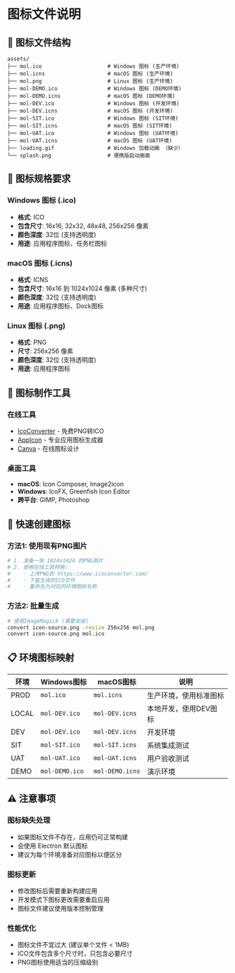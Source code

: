 # 图标文件说明

## 📁 图标文件结构

```
assets/
├── mol.ico                     # Windows 图标 (生产环境)
├── mol.icns                    # macOS 图标 (生产环境)
├── mol.png                     # Linux 图标 (生产环境)
├── mol-DEMO.ico                # Windows 图标 (DEMO环境)
├── mol-DEMO.icns               # macOS 图标 (DEMO环境)
├── mol-DEV.ico                 # Windows 图标 (开发环境)
├── mol-DEV.icns                # macOS 图标 (开发环境)
├── mol-SIT.ico                 # Windows 图标 (SIT环境)
├── mol-SIT.icns                # macOS 图标 (SIT环境)
├── mol-UAT.ico                 # Windows 图标 (UAT环境)
├── mol-UAT.icns                # macOS 图标 (UAT环境)
├── loading.gif                 # Windows 加载动画 （缺少）
└── splash.png                  # 便携版启动画面
```

## 🎨 图标规格要求

### Windows 图标 (.ico)
- **格式**: ICO
- **包含尺寸**: 16x16, 32x32, 48x48, 256x256 像素
- **颜色深度**: 32位 (支持透明度)
- **用途**: 应用程序图标、任务栏图标

### macOS 图标 (.icns)
- **格式**: ICNS
- **包含尺寸**: 16x16 到 1024x1024 像素 (多种尺寸)
- **颜色深度**: 32位 (支持透明度)
- **用途**: 应用程序图标、Dock图标

### Linux 图标 (.png)
- **格式**: PNG
- **尺寸**: 256x256 像素
- **颜色深度**: 32位 (支持透明度)
- **用途**: 应用程序图标

## 🔧 图标制作工具

### 在线工具
- [IcoConverter](https://www.icoconverter.com/) - 免费PNG转ICO
- [AppIcon](https://appicon.co/) - 专业应用图标生成器
- [Canva](https://www.canva.com/) - 在线图标设计

### 桌面工具
- **macOS**: Icon Composer, Image2icon
- **Windows**: IcoFX, Greenfish Icon Editor
- **跨平台**: GIMP, Photoshop

## 🚀 快速创建图标

### 方法1: 使用现有PNG图片
```bash
# 1. 准备一张 1024x1024 的PNG图片
# 2. 使用在线工具转换:
#    - 上传PNG到 https://www.icoconverter.com/
#    - 下载生成的ICO文件
#    - 重命名为对应的环境图标名称
```

### 方法2: 批量生成
```bash
# 使用ImageMagick (需要安装)
convert icon-source.png -resize 256x256 mol.png
convert icon-source.png mol.ico
```

## 📋 环境图标映射

| 环境 | Windows图标 | macOS图标 | 说明 |
|------|-------------|-----------|------|
| PROD | `mol.ico` | `mol.icns` | 生产环境，使用标准图标 |
| LOCAL | `mol-DEV.ico` | `mol-DEV.icns` | 本地开发，使用DEV图标 |
| DEV | `mol-DEV.ico` | `mol-DEV.icns` | 开发环境 |
| SIT | `mol-SIT.ico` | `mol-SIT.icns` | 系统集成测试 |
| UAT | `mol-UAT.ico` | `mol-UAT.icns` | 用户验收测试 |
| DEMO | `mol-DEMO.ico` | `mol-DEMO.icns` | 演示环境 |

## ⚠️ 注意事项

### 图标缺失处理
- 如果图标文件不存在，应用仍可正常构建
- 会使用 Electron 默认图标
- 建议为每个环境准备对应图标以便区分

### 图标更新
- 修改图标后需要重新构建应用
- 开发模式下图标更改需要重启应用
- 图标文件建议使用版本控制管理

### 性能优化
- 图标文件不宜过大 (建议单个文件 < 1MB)
- ICO文件包含多个尺寸时，只包含必要尺寸
- PNG图标使用适当的压缩级别
